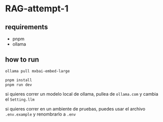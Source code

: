 # RAG-attempt-1

## requirements

- pnpm
- ollama

## how to run

```bash
ollama pull mxbai-embed-large
```

```bash
pnpm install
pnpm run dev
```

si quieres correr un modelo local de ollama, pullea de `ollama.com` y cambia el `Setting.llm`

si quieres correr en un ambiente de pruebas, puedes usar el archivo `.env.example` y renombrarlo a `.env`
